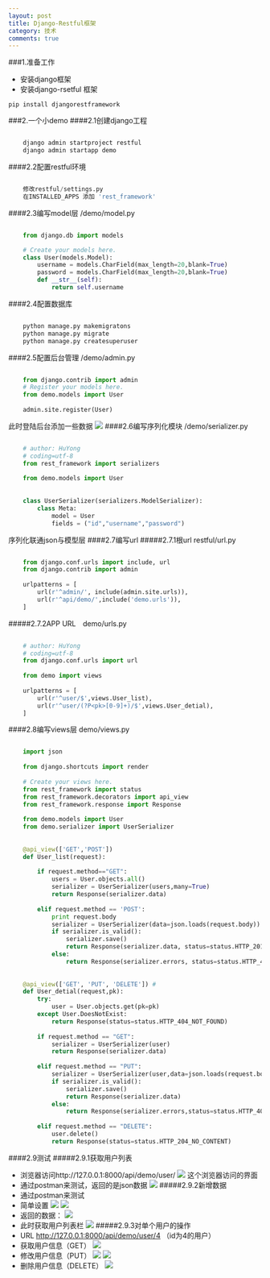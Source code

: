 ```yaml
---
layout: post
title: Django-Restful框架
category: 技术
comments: true
---
```

###1.准备工作
* 安装django框架
* 安装django-rsetful 框架
```
pip install djangorestframework
```
###2.一个小demo
####2.1创建django工程
```python

    django admin startproject restful
	django admin startapp demo
```
####2.2配置restful环境
```python

    修改restful/settings.py
	在INSTALLED_APPS 添加 'rest_framework'
```
####2.3编写model层 /demo/model.py
```python

    from django.db import models

	# Create your models here.
	class User(models.Model):
	    username = models.CharField(max_length=20,blank=True)
	    password = models.CharField(max_length=20,blank=True)
	    def __str__(self):
	        return self.username
```
####2.4配置数据库
```python

    python manage.py makemigratons
	python manage.py migrate
	python manage.py createsuperuser
```
####2.5配置后台管理 /demo/admin.py
```python

	from django.contrib import admin
	# Register your models here.
	from demo.models import User
	
	admin.site.register(User)
```
此时登陆后台添加一些数据
![](http://simplebrightman.github.io/blog/images/django-restful/AddUser.jpg)
####2.6编写序列化模块 /demo/serializer.py
```python

	# author: HuYong
	# coding=utf-8
	from rest_framework import serializers
	
	from demo.models import User
	
	
	class UserSerializer(serializers.ModelSerializer):
	    class Meta:
	        model = User
	        fields = ("id","username","password")
```
	
序列化联通json与模型层
####2.7编写url
#####2.7.1根url  restful/url.py
```python

	from django.conf.urls import include, url
	from django.contrib import admin
	
	urlpatterns = [
	    url(r'^admin/', include(admin.site.urls)),
	    url(r'^api/demo/',include('demo.urls')),
	]
```
#####2.7.2APP URL　demo/urls.py
```python

	# author: HuYong
	# coding=utf-8
	from django.conf.urls import url
	
	from demo import views
	
	urlpatterns = [
	    url(r'^user/$',views.User_list),
	    url(r'^user/(?P<pk>[0-9]+)/$',views.User_detial),
	]
```
####2.8编写views层 demo/views.py
```python

	import json
	
	from django.shortcuts import render
	
	# Create your views here.
	from rest_framework import status
	from rest_framework.decorators import api_view
	from rest_framework.response import Response
	
	from demo.models import User
	from demo.serializer import UserSerializer
	
	
	@api_view(['GET','POST'])
	def User_list(request):
	
	    if request.method=="GET":
	        users = User.objects.all()
	        serializer = UserSerializer(users,many=True)
	        return Response(serializer.data)
	
	    elif request.method == 'POST':
	        print request.body
	        serializer = UserSerializer(data=json.loads(request.body))
	        if serializer.is_valid():
	            serializer.save()
	            return Response(serializer.data, status=status.HTTP_201_CREATED)
	        else:
	            return Response(serializer.errors, status=status.HTTP_400_BAD_REQUEST)
	
	
	@api_view(['GET', 'PUT', 'DELETE']) #
	def User_detial(request,pk):
	    try:
	        user = User.objects.get(pk=pk)
	    except User.DoesNotExist:
	        return Response(status=status.HTTP_404_NOT_FOUND)
	
	    if request.method == "GET":
	        serializer = UserSerializer(user)
	        return Response(serializer.data)
	
	    elif request.method == "PUT":
	        serializer = UserSerializer(user,data=json.loads(request.body))
	        if serializer.is_valid():
	            serializer.save()
	            return Response(serializer.data)
	        else:
	            return Response(serializer.errors,status=status.HTTP_400_BAD_REQUEST)
	
	    elif request.method == "DELETE":
	        user.delete()
	        return Response(status=status.HTTP_204_NO_CONTENT)
```
####2.9测试
#####2.9.1获取用户列表
* 浏览器访问http://127.0.0.1:8000/api/demo/user/
![](http://simplebrightman.github.io/blog/images/django-restful/User_List.jpg)
这个浏览器访问的界面
* 通过postman来测试，返回的是json数据
![](http://simplebrightman.github.io/blog/images/django-restful/User_List_Json.jpg)
#####2.9.2新增数据
* 通过postman来测试
* 简单设置
![](http://simplebrightman.github.io/blog/images/django-restful/User_Post1.jpg)
![](http://simplebrightman.github.io/blog/images/django-restful/User_Post2.jpg)
* 返回的数据：
![](http://simplebrightman.github.io/blog/images/django-restful/User_Post3.jpg)
* 此时获取用户列表栏
![](http://simplebrightman.github.io/blog/images/django-restful/User_List2.jpg)
#####2.9.3对单个用户的操作
* URL http://127.0.0.1:8000/api/demo/user/4   （id为4的用户）
* 获取用户信息（GET）
![](http://simplebrightman.github.io/blog/images/django-restful/User4_Get.jpg)
* 修改用户信息（PUT）
![](http://simplebrightman.github.io/blog/images/django-restful/User4_Put1.jpg)
![](http://simplebrightman.github.io/blog/images/django-restful/User4_Put2.jpg)
* 删除用户信息（DELETE）
![](http://simplebrightman.github.io/blog/images/django-restful/User4_Delete.jpg)













